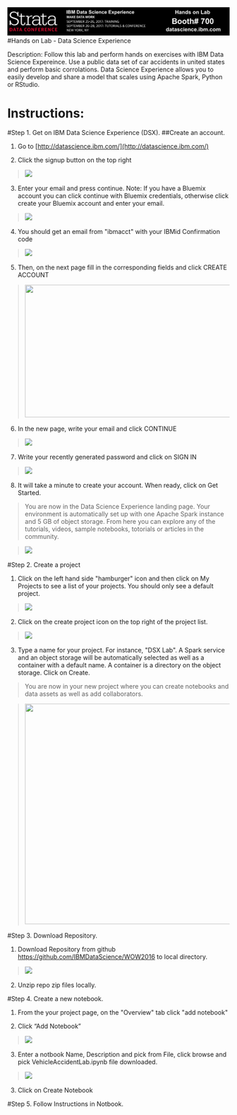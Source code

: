 <img src="https://github.com/IBMDataScience/Strata2017/blob/master/images/Header.png">
#Hands on Lab - Data Science Experience

Description: Follow this lab and perform hands on exercises with IBM Data Science Expereince. Use a public data set of car accidents in united states and perform basic corrolations. Data Science Experience allows you to easily develop and share a model that scales using Apache Spark, Python or RStudio. 

# Instructions:

#Step 1. Get on IBM Data Science Experience (DSX).
##Create an account.

1.  Go to [http://datascience.ibm.com/](http://datascience.ibm.com/)

2.  Click the signup button on the top right

 > <img src="https://raw.githubusercontent.com/IBMDataScience/Strata2017/master/images/DSX%20Sign%20Up.png">

3. Enter your email and press continue. Note: If you have a Bluemix account you can click continue with Bluemix credentials, otherwise click create your Bluemix account and enter your email.

> <img src="https://raw.githubusercontent.com/IBMDataScience/Strata2017/master/images/Enter%20Email.png">

4. You should get an email from "ibmacct" with your IBMid Confirmation code

 >  <img src="https://github.com/IBMDataScience/wow-lab-to-production/blob/master/images/confirmation-code.png?raw=true"/>

5. Then, on the next page fill in the corresponding fields and click CREATE ACCOUNT

 > <img src="https://raw.githubusercontent.com/IBMDataScience/Strata2017/master/images/Enter.png" width="624" height="300" />

6. In the new page, write your email and click CONTINUE

 >  <img src="https://github.com/IBMDataScience/wow-lab-to-production/blob/master/images/enter-email.png?raw=true"/>

7. Write your recently generated password and click on SIGN IN

 >  <img src="https://github.com/IBMDataScience/wow-lab-to-production/blob/master/images/enter-password.png?raw=true"/>

8. It will take a minute to create your account. When ready, click on Get Started.

 > You are now in the Data Science Experience landing page. Your environment is automatically set up with one Apache Spark instance and 5 GB of object storage. From here you can explore any of the tutorials, videos, sample notebooks, totorials or articles in the community.

>  <img src="https://github.com/IBMDataScience/wow-lab-to-production/blob/master/images/landing.png?raw=true"/>

#Step 2. Create a project

1. Click on the left hand side "hamburger" icon and then click on My Projects to see a list of your projects. You should only see a default project.

 >  <img src="https://github.com/IBMDataScience/wow-lab-to-production/blob/master/images/my-projects.png?raw=true"/>

2. Click on the create project icon on the top right of the project list.

 >  <img src="https://github.com/IBMDataScience/wow-lab-to-production/blob/master/images/create-new-project.png?raw=true" />

3. Type a name for your project. For instance, "DSX Lab". A Spark service and an object storage will be automatically selected as well as a container with a default name. A container is a directory on the object storage. Click on Create.

 > You are now in your new project where you can create notebooks and data assets as well as add collaborators.

 >  <img src="https://github.com/IBMDataScience/wow-lab-to-production/blob/master/images/create-project.png?raw=true" width="512" height="499" />

#Step 3. Download Repository.

 1. Download Repository from github https://github.com/IBMDataScience/WOW2016 to local directory.
 
 >  <img src="https://github.com/IBMDataScience/WOW2016/blob/master/images/Zip.png"/>
 
 2. Unzip repo zip files locally.

#Step 4. Create a new notebook.

 1.  From the your project page, on the "Overview" tab click "add notebook"

 2.  Click “Add Notebook” 
 
 >  <img src="https://github.com/IBMDataScience/WOW2016/blob/master/images/NewNotebook.png"/>
 
 3. Enter a notbook Name, Description and pick from File, click browse and pick VehicleAccidentLab.ipynb file downloaded. 

 >  <img src="https://github.com/IBMDataScience/WOW2016/blob/master/images/NBFF.png" width="512"/>

 3. Click on Create Notebook

#Step 5. Follow Instructions in Notbook.





